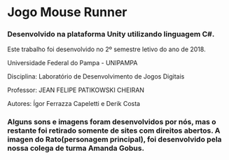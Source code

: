 # Jogo Mouse Runner

### Desenvolvido na plataforma Unity utilizando linguagem C#.

Este trabalho foi desenvolvido no 2º semestre letivo do ano de 2018.

Universidade Federal do Pampa - UNIPAMPA

Disciplina: Laboratório de Desenvolvimento de Jogos Digitais

Professor: JEAN FELIPE PATIKOWSKI CHEIRAN

Autores: Ígor Ferrazza Capeletti e Derik Costa

### Alguns sons e imagens foram desenvolvidos por nós, mas o restante foi retirado somente de sites com direitos abertos. A imagen do Rato(personagem principal), foi desenvolvido pela nossa colega de turma Amanda Gobus.
